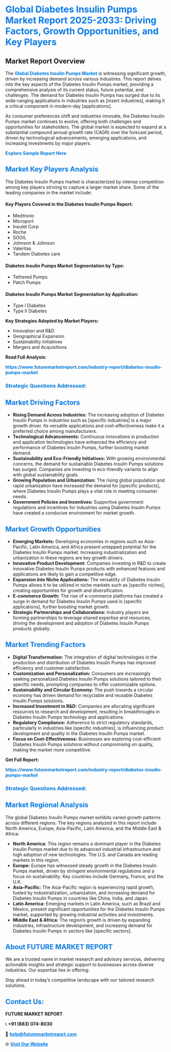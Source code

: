 <h1 style="color: #007BFF;">Global Diabetes Insulin Pumps Market Report 2025-2033: Driving Factors, Growth Opportunities, and Key Players</h1>

<section id="overview">
<h2>Market Report Overview</h2>
<p>The <a href="https://www.futuremarketreport.com/industry-report/diabetes-insulin-pumps-market" style="color: #007BFF; text-decoration: none;"><strong>Global Diabetes Insulin Pumps Market</strong></a> is witnessing significant growth, driven by increasing demand across various industries. This report delves into the key aspects of the Diabetes Insulin Pumps market, providing a comprehensive analysis of its current status, future potential, and challenges. The demand for Diabetes Insulin Pumps has surged due to its wide-ranging applications in industries such as [insert industries], making it a critical component in modern-day [applications].</p>
<p>As consumer preferences shift and industries innovate, the Diabetes Insulin Pumps market continues to evolve, offering both challenges and opportunities for stakeholders. The global market is expected to expand at a substantial compound annual growth rate (CAGR) over the forecast period, driven by technological advancements, emerging applications, and increasing investments by major players.</p>
</section>

<section id="overview">
<p><a href="https://www.futuremarketreport.com/request-sample/reportId=77986" style="color: #007BFF; text-decoration: none;"><strong>Explore Sample Report Here</strong></a></p>
</section>

<section id="key-players">
<h2 style="color: #007BFF;">Market Key Players Analysis</h2>
<p>The Diabetes Insulin Pumps market is characterized by intense competition among key players striving to capture a larger market share. Some of the leading companies in the market include:</p>
<h4>Key Players Covered in the Diabetes Insulin Pumps Report:</h4>
<ul><li>Medtronic</li><li>Microport</li><li>Insulet Corp</li><li>Roche</li><li>SOOIL</li><li>Johnson &amp; Johnson</li><li>Valeritas</li><li>Tandem Diabetes care</li></ul>
<h4>Diabetes Insulin Pumps Market Segmentation by Type:</h4>
<ul><li>Tethered Pumps</li><li>Patch Pumps</li></ul>

<h4>Diabetes Insulin Pumps Market Segmentation by Application:</h4>
<ul><li>Type I Diabetes</li><li>Type II Diabetes</li></ul>
<p><strong>Key Strategies Adopted by Market Players:</strong></p>
<ul>
<li>Innovation and R&D</li>
<li>Geographical Expansion</li>
<li>Sustainability Initiatives</li>
<li>Mergers and Acquisitions</li>
</ul>
</section>

<section>
<p><strong>Read Full Analysis: </strong></p><a href="https://www.futuremarketreport.com/industry-report/diabetes-insulin-pumps-market" style="color: #007BFF; text-decoration: none;"><strong>https://www.futuremarketreport.com/industry-report/diabetes-insulin-pumps-market</strong></a>
<h3 style="color: #007BFF;">Strategic Questions Addressed:</h3>
</section>

<section id="driving-factors">
<h2 style="color: #007BFF;">Market Driving Factors</h2>
<ul>
<li><strong>Rising Demand Across Industries:</strong> The increasing adoption of Diabetes Insulin Pumps in industries such as [specific industries] is a major growth driver. Its versatile applications and cost-effectiveness make it a preferred choice among manufacturers.</li>
<li><strong>Technological Advancements:</strong> Continuous innovations in production and application technologies have enhanced the efficiency and performance of Diabetes Insulin Pumps, further boosting market demand.</li>
<li><strong>Sustainability and Eco-Friendly Initiatives:</strong> With growing environmental concerns, the demand for sustainable Diabetes Insulin Pumps solutions has surged. Companies are investing in eco-friendly variants to align with global sustainability goals.</li>
<li><strong>Growing Population and Urbanization:</strong> The rising global population and rapid urbanization have increased the demand for [specific products], where Diabetes Insulin Pumps plays a vital role in meeting consumer needs.</li>
<li><strong>Government Policies and Incentives:</strong> Supportive government regulations and incentives for industries using Diabetes Insulin Pumps have created a conducive environment for market growth.</li>
</ul>
</section>

<section id="growth-opportunities">
<h2 style="color: #007BFF;">Market Growth Opportunities</h2>
<ul>
<li><strong>Emerging Markets:</strong> Developing economies in regions such as Asia-Pacific, Latin America, and Africa present untapped potential for the Diabetes Insulin Pumps market. Increasing industrialization and urbanization in these regions are key growth drivers.</li>
<li><strong>Innovative Product Development:</strong> Companies investing in R&D to create innovative Diabetes Insulin Pumps products with enhanced features and applications are likely to gain a competitive edge.</li>
<li><strong>Expansion into Niche Applications:</strong> The versatility of Diabetes Insulin Pumps allows it to be utilized in niche markets such as [specific niches], creating opportunities for growth and diversification.</li>
<li><strong>E-commerce Growth:</strong> The rise of e-commerce platforms has created a surge in demand for Diabetes Insulin Pumps used in [specific applications], further boosting market growth.</li>
<li><strong>Strategic Partnerships and Collaborations:</strong> Industry players are forming partnerships to leverage shared expertise and resources, driving the development and adoption of Diabetes Insulin Pumps products globally.</li>
</ul>
</section>

<section id="trending-factors">
<h2 style="color: #007BFF;">Market Trending Factors</h2>
<ul>
<li><strong>Digital Transformation:</strong> The integration of digital technologies in the production and distribution of Diabetes Insulin Pumps has improved efficiency and customer satisfaction.</li>
<li><strong>Customization and Personalization:</strong> Consumers are increasingly seeking personalized Diabetes Insulin Pumps solutions tailored to their specific needs, prompting companies to offer customizable options.</li>
<li><strong>Sustainability and Circular Economy:</strong> The push towards a circular economy has driven demand for recyclable and reusable Diabetes Insulin Pumps solutions.</li>
<li><strong>Increased Investment in R&D:</strong> Companies are allocating significant resources to research and development, resulting in breakthroughs in Diabetes Insulin Pumps technology and applications.</li>
<li><strong>Regulatory Compliance:</strong> Adherence to strict regulatory standards, particularly in industries like [specific industries], is influencing product development and quality in the Diabetes Insulin Pumps market.</li>
<li><strong>Focus on Cost-Effectiveness:</strong> Businesses are exploring cost-efficient Diabetes Insulin Pumps solutions without compromising on quality, making the market more competitive.</li>
</ul>
</section>

<section>
<p><strong>Get Full Report: </strong></p><a href="https://www.futuremarketreport.com/industry-report/diabetes-insulin-pumps-market" style="color: #007BFF; text-decoration: none;"><strong>https://www.futuremarketreport.com/industry-report/diabetes-insulin-pumps-market</strong></a>
<h3 style="color: #007BFF;">Strategic Questions Addressed:</h3>
</section>


<section id="regional-analysis">
<h2 style="color: #007BFF;">Market Regional Analysis</h2>
<p>The global Diabetes Insulin Pumps market exhibits varied growth patterns across different regions. The key regions analyzed in this report include North America, Europe, Asia-Pacific, Latin America, and the Middle East & Africa:</p>
<ul>
<li><strong>North America:</strong> This region remains a dominant player in the Diabetes Insulin Pumps market due to its advanced industrial infrastructure and high adoption of new technologies. The U.S. and Canada are leading markets in this region.</li>
<li><strong>Europe:</strong> Europe has witnessed steady growth in the Diabetes Insulin Pumps market, driven by stringent environmental regulations and a focus on sustainability. Key countries include Germany, France, and the U.K.</li>
<li><strong>Asia-Pacific:</strong> The Asia-Pacific region is experiencing rapid growth, fueled by industrialization, urbanization, and increasing demand for Diabetes Insulin Pumps in countries like China, India, and Japan.</li>
<li><strong>Latin America:</strong> Emerging markets in Latin America, such as Brazil and Mexico, present significant opportunities for the Diabetes Insulin Pumps market, supported by growing industrial activities and investments.</li>
<li><strong>Middle East & Africa:</strong> The region’s growth is driven by expanding industries, infrastructure development, and increasing demand for Diabetes Insulin Pumps in sectors like [specific sectors].</li>
</ul>
</section>

<footer>
<h2 style="color: #007BFF;">About FUTURE MARKET REPORT</h2>
<p>We are a trusted name in market research and advisory services, delivering actionable insights and strategic support to businesses across diverse industries. Our expertise lies in offering:</p>

<p>Stay ahead in today’s competitive landscape with our tailored research solutions.</p>

<h2 style="color: #007BFF;">Contact Us:</h2>
<p><strong>FUTURE MARKET REPORT</strong></p>
<p>📞 <strong>+91 (883) 074-8030</strong></p>
<p>📧 <strong><a href="mailto:help@futuremarketreport.com" style="color: #007BFF;">help@futuremarketreport.com</a></strong></p>
<p>🌐 <strong><a href="https://www.futuremarketreport.com/" style="color: #007BFF;">Visit Our Website</a></strong></p>
</footer>